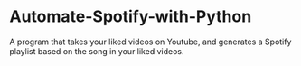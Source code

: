 # Automate-Spotify-with-Python
A program that takes your liked videos on Youtube, and generates a Spotify playlist based on the song in your liked videos.
